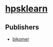 # [hpsklearn](https://pypi.org/project/hpsklearn)



## Publishers
- [bjkomer](https://pypi.org/user/bjkomer)

